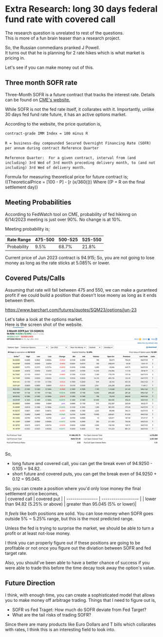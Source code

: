 # Extra Research: long 30 days federal fund rate with covered call
The research question is unrelated to rest of the questions.  
This is more of a fun brain teaser than a research project.

So, the Russian commedians pranked J Powell.  
It turns out that he is planning for 2 rate hikes which is what market is pricing in.

Let's see if you can make money out of this.

## Three month SOFR rate
Three-Month SOFR is a future contract that tracks the interest rate.
Details can be found on [CME's website.](https://www.cmegroup.com/markets/interest-rates/stirs/eurodollar.contractSpecs.html)

While SOFR is not the fed rate itself, it collarates with it.
Importantly, unlike 30 days fed fund rate future, it has an active options market.

According to the website, the price quotation is,
```
contract-grade IMM Index = 100 minus R 

R = business-day compounded Secured Overnight Financing Rate (SOFR) per annum during contract Reference Quarter

Reference Quarter:  For a given contract, interval from (and including) 3rd Wed of 3rd month preceding delivery month, to (and not including) 3rd Wed of delivery month.
```

Formula for measuring theoretical price for future contract is;
(\(TheoreticalPrice = [100 - P] - [r (x/360)])\)
Where 
(\(P = R on the final settlement day\))

## Meeting Probabilities
According to FedWatch tool on CME, probability of fed hikinng on 6/14/2023 meeting is just over 90%. No change is at 10%. 

Meeting probability is;

| Rate Range  | 475-500 | 500-525 | 525-550 |
| ----------- | ------- | ------- | ------- |
| Probability | 9.5%    | 68.7%   | 21.8%   |

Current price of Jun 2023 contract is 94.915; So, you are not going to lose money as long as the rate sticks at 5.085% or lower.

## Covered Puts/Calls
Assuming that rate will fall between 475 and 550, we can make a guranteed profit if we could build a position that doesn't lose moeny as long as it ends between them.

https://www.barchart.com/futures/quotes/SQM23/options/jun-23

Let's take a look at the options market.  
Here is the screen shot of the website.
![](./main.png)

So, 
- long future and covered call, you can get the break even of 94.9250 - 0.105 = 94.82.
- short future and covered puts, you can get the break even of 94.9250 + 0.12 = 95.045.

So, you can create a position where you'd only lose money the final settlement price becomes,  
| covered call     | covered put         |
| ---------------- | ------------------- |
| lower than 94.82 (5.25% or above) | greater than 95.045 (5% or lower)|

It *feels* like both positions are solid.
You can lose money when SOFR goes outside 5% ~ 5.25% range, but this is the most predicted range.

Unless the fed is trying to surprise the market, we should be able to turn a profit or at least not-lose money.

I think you can properly figure out if these positions are going to be profitable or not once you figure out the diviation between SOFR and fed target rate.

Also, you should've been able to have a better chance of success if you were able to trade this before the time decay took away the option's value.

## Future Direction

I think, with enough time, you can create a sophisticated model that allows you to make money off arbitrage trading.
Things that I need to figure out is,
- SOFR vs Fed Traget: How much do SOFR deviate from Fed Target?
- What are the tail risks of trading SOFR?

Since there are many products like Euro Dollars and T bills which collarates with rates, I think this is an interesting field to look into.


